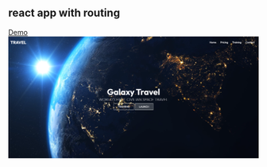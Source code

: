 ## react app with routing

[Demo](https://travel-app.netlify.app/)  
![screen](/screen/screen.png)

